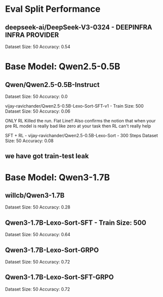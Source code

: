 # Eval Split Performance

## deepseek-ai/DeepSeek-V3-0324 - DEEPINFRA INFRA PROVIDER

Dataset Size: 50
Accuracy: 0.54

# Base Model: Qwen2.5-0.5B

## Qwen/Qwen2.5-0.5B-Instruct 
Dataset Size: 50
Accuracy: 0.0

vijay-ravichander/Qwen2.5-0.5B-Lexo-Sort-SFT-v1 - Train Size: 500
Dataset Size: 50
Accuracy: 0.06

ONLY RL 
Killed the run. Flat Line!! Also confirms the notion that when your pre RL model is really bad like zero at your task then RL can't really help

SFT + RL - vijay-ravichander/Qwen2.5-0.5B-Lexo-Sort - 300 Steps
Dataset Size: 50
Accuracy: 0.08

we have got train-test leak
---------------------------------------------------------------------

# Base Model: Qwen3-1.7B 

## willcb/Qwen3-1.7B
Dataset Size: 50
Accuracy: 0.28

## Qwen3-1.7B-Lexo-Sort-SFT - Train Size: 500
Dataset Size: 50
Accuracy: 0.64

## Qwen3-1.7B-Lexo-Sort-GRPO
Dataset Size: 50
Accuracy: 0.72

## Qwen3-1.7B-Lexo-Sort-SFT-GRPO
Dataset Size: 50
Accuracy: 0.72
